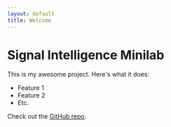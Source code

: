 ```yaml
---
layout: default
title: Welcome
---
```


# Signal Intelligence Minilab

This is my awesome project. Here's what it does:

- Feature 1
- Feature 2
- Etc.

Check out the [GitHub repo](https://github.com/yourusername/project-website).
